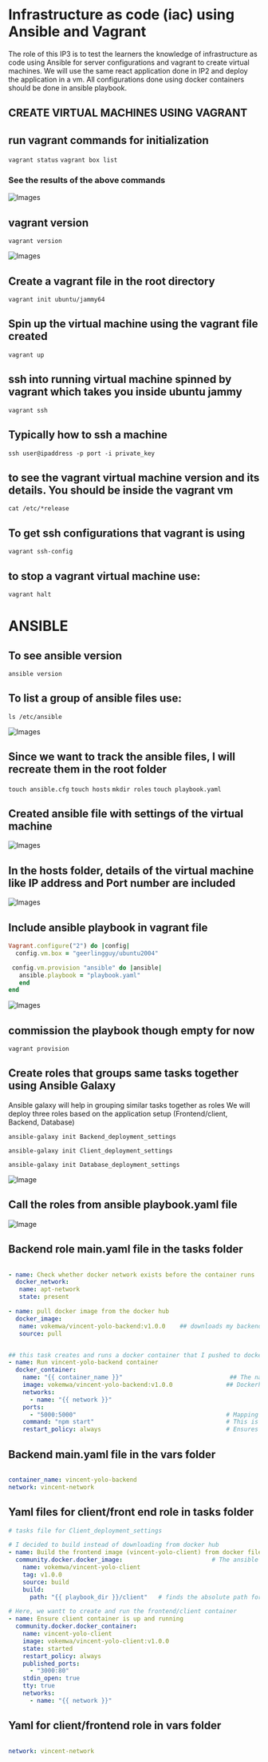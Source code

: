 # **Infrastructure as code (iac) using Ansible and Vagrant**
The role of this IP3 is to test the learners the knowledge of infrastructure as code using Ansible for server configurations and vagrant to create virtual machines. We will use the same react application done in IP2 and deploy the application in a vm. All configurations done using docker containers should be done in ansible playbook.

## **CREATE VIRTUAL MACHINES USING VAGRANT**

## run vagrant commands for initialization
`vagrant status`
`vagrant box list`

### See the results of the above commands

![Images](Images/vagrantcommands.png)

## vagrant version

`vagrant version`

![Images](Images/vagrant-version.png)

## Create a vagrant file in the root directory

`vagrant init ubuntu/jammy64`

## Spin up the virtual machine using the vagrant file created

`vagrant up`

## ssh into running virtual machine spinned by vagrant which takes you inside ubuntu jammy

`vagrant ssh`

## Typically how to ssh a machine

`ssh user@ipaddress -p port -i private_key`

## to see the vagrant virtual machine version and its details. You should be inside the vagrant vm

`cat /etc/*release`


## To get ssh configurations that vagrant is using

`vagrant ssh-config`

## to stop a vagrant virtual machine use:

`vagrant halt`

# **ANSIBLE**

## To see ansible version

`ansible version`

## To list a group of ansible files use:

`ls /etc/ansible`

![Images](Images/ListofAnsibleFiles.png)

## Since we want to track the ansible files, I will recreate them in the root folder

`touch ansible.cfg` `touch hosts` `mkdir roles` `touch playbook.yaml`

## Created ansible file with settings of the virtual machine


![Images](Images/Virtualmachine-settings.png)


## In the hosts folder, details of the virtual machine like IP address and Port number are included

![Images](Images/Detailsof-Hostsfile.png)

## Include ansible playbook in vagrant file

```ruby
Vagrant.configure("2") do |config| 
  config.vm.box = "geerlingguy/ubuntu2004"

 config.vm.provision "ansible" do |ansible|
   ansible.playbook = "playbook.yaml"
   end
end

```
![Images](Images/vagrantfile.png)

## commission the playbook though empty for now

`vagrant provision`

## Create roles that groups same tasks together using Ansible Galaxy

Ansible galaxy will help in grouping similar tasks together as roles
We will deploy three roles based on the application setup (Frontend/client, Backend, Database)

`ansible-galaxy init Backend_deployment_settings`

`ansible-galaxy init Client_deployment_settings`

`ansible-galaxy init Database_deployment_settings`


![Image](Images/Ansible-roles.png)

## Call the roles from ansible playbook.yaml file

![Image](Images/playbook-roles.png)


## Backend role main.yaml file in the tasks folder

```yaml

- name: Check whether docker network exists before the container runs
  docker_network:
   name: apt-network
   state: present

- name: pull docker image from the docker hub
  docker_image:
   name: vokemwa/vincent-yolo-backend:v1.0.0    ## downloads my backend image that I pushed to docker hub
   source: pull                                 


## this task creates and runs a docker container that I pushed to docker hub repository
- name: Run vincent-yolo-backend container
  docker_container:
    name: "{{ container_name }}"                              ## The name of the container in the repository
    image: vokemwa/vincent-yolo-backend:v1.0.0               ## Dockerhub usernamme/container name:tag
    networks:
      - name: "{{ network }}"
    ports:
      - "5000:5000"                                          # Mapping of host port 5000 to container port 5000. Therefore your backend app will be accessible on http://localhost:5000
    command: "npm start"                                     # This is the command Docker will run when starting the container. Here, it starts the Node.js backend using npm start
    restart_policy: always                                   # Ensures Docker will automatically restart the container if it stops or the system reboots.

```

## Backend main.yaml file in the vars folder

```yaml

container_name: vincent-yolo-backend
network: vincent-network


```

## Yaml files for client/front end role in tasks folder

```yaml
# tasks file for Client_deployment_settings

# I decided to build instead of downloading from docker hub
- name: Build the frontend image (vincent-yolo-client) from docker file. 
  community.docker.docker_image:                         # The ansible module used to build docker images
    name: vokemwa/vincent-yolo-client
    tag: v1.0.0
    source: build     
    build:
      path: "{{ playbook_dir }}/client"   # finds the absolute path for the docker file inside the client folder and builds it

# Here, we wantt to create and run the frontend/client container
- name: Ensure client container is up and running
  community.docker.docker_container:
    name: vincent-yolo-client
    image: vokemwa/vincent-yolo-client:v1.0.0
    state: started
    restart_policy: always
    published_ports:
      - "3000:80"
    stdin_open: true
    tty: true
    networks:
      - name: "{{ network }}"

```

## Yaml for client/frontend role in vars folder

```yaml

network: vincent-network

```